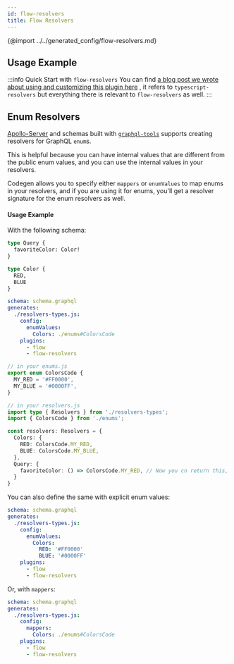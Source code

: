 ```yaml
---
id: flow-resolvers
title: Flow Resolvers
---
```


{@import ../../generated_config/flow-resolvers.md}


## Usage Example

:::info Quick Start with `flow-resolvers`
You can find [a blog post we wrote about using and customizing this plugin here](https://the-guild.dev/blog/better-type-safety-for-resolvers-with-graphql-codegen) , it refers to `typescript-resolvers` but everything there is relevant to `flow-resolvers` as well.
:::

## Enum Resolvers

[Apollo-Server](https://www.apollographql.com/docs/apollo-server/) and schemas built with [`graphql-tools`](https://www.graphql-tools.com/) supports creating resolvers for GraphQL `enum`s. 

This is helpful because you can have internal values that are different from the public enum values, and you can use the internal values in your resolvers. 

Codegen allows you to specify either `mappers` or `enumValues` to map enums in your resolvers, and if you are using it for enums, you'll get a resolver signature for the enum resolvers as well.

#### Usage Example

With the following schema:

```graphql
type Query {
  favoriteColor: Color!
}

type Color {
  RED,
  BLUE
}
```

```yaml
schema: schema.graphql
generates:
  ./resolvers-types.js:
    config:
      enumValues:
        Colors: ./enums#ColorsCode
    plugins:
      - flow
      - flow-resolvers
```

```ts
// in your enums.js
export enum ColorsCode {
  MY_RED = '#FF0000',
  MY_BLUE = '#0000FF',
}

// in your resolvers.js
import type { Resolvers } from './resolvers-types';
import { ColorsCode } from './enums';

const resolvers: Resolvers = {
  Colors: {
    RED: ColorsCode.MY_RED,
    BLUE: ColorsCode.MY_BLUE,
  },
  Query: {
    favoriteColor: () => ColorsCode.MY_RED, // Now you cn return this, and it will be mapped to your actual GraphQL enum
  }
}
```

You can also define the same with explicit enum values:

```yaml
schema: schema.graphql
generates:
  ./resolvers-types.js:
    config:
      enumValues:
        Colors: 
          RED: '#FF0000'
          BLUE: '#0000FF'
    plugins:
      - flow
      - flow-resolvers
```

Or, with `mappers`:

```yaml
schema: schema.graphql
generates:
  ./resolvers-types.js:
    config:
      mappers:
        Colors: ./enums#ColorsCode
    plugins:
      - flow
      - flow-resolvers
```

